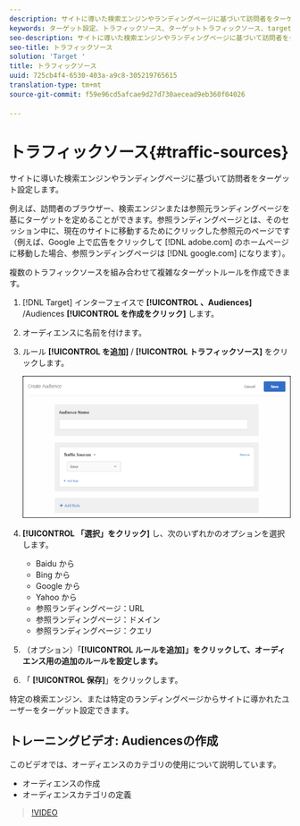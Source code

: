 ```yaml
---
description: サイトに導いた検索エンジンやランディングページに基づいて訪問者をターゲット設定します。
keywords: ターゲット設定、トラフィックソース、ターゲットトラフィックソース、target検索エンジン、検索エンジン、ランディングページ、targetランディングページ、参照ランディングページ
seo-description: サイトに導いた検索エンジンやランディングページに基づいて訪問者をターゲット設定します。
seo-title: トラフィックソース
solution: 'Target '
title: トラフィックソース
uuid: 725cb4f4-6530-403a-a9c8-305219765615
translation-type: tm+mt
source-git-commit: f59e96cd5afcae9d27d730aecead9eb360f04026

---
```



# トラフィックソース{#traffic-sources}

サイトに導いた検索エンジンやランディングページに基づいて訪問者をターゲット設定します。

例えば、訪問者のブラウザー、検索エンジンまたは参照元ランディングページを基にターゲットを定めることができます。参照ランディングページとは、そのセッション中に、現在のサイトに移動するためにクリックした参照元のページです（例えば、Google 上で広告をクリックして [!DNL adobe.com] のホームページに移動した場合、参照ランディングページは [!DNL google.com] になります）。

複数のトラフィックソースを組み合わせて複雑なターゲットルールを作成できます。

1. [!DNL Target] インターフェイスで **[!UICONTROL 、Audiences]** /Audiences **[!UICONTROL を作成をクリック]** します。
1. オーディエンスに名前を付けます。
1. ルール **[!UICONTROL を追加]** / **[!UICONTROL トラフィックソース]** をクリックします。

   ![](assets/target_traffic_source.png)

1. **[!UICONTROL 「選択」をクリック]** し、次のいずれかのオプションを選択します。

   * Baidu から
   * Bing から
   * Google から
   * Yahoo から
   * 参照ランディングページ：URL
   * 参照ランディングページ：ドメイン
   * 参照ランディングページ：クエリ

1. （オプション）「**[!UICONTROL ルールを追加]」をクリックして、オーディエンス用の追加のルールを設定します。**
1. 「 **[!UICONTROL 保存]**」をクリックします。

特定の検索エンジン、または特定のランディングページからサイトに導かれたユーザーをターゲット設定できます。

## トレーニングビデオ: Audiencesの作成

このビデオでは、オーディエンスのカテゴリの使用について説明しています。

* オーディエンスの作成
* オーディエンスカテゴリの定義

>[!VIDEO](https://video.tv.adobe.com/v/17392)
